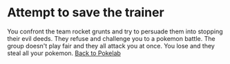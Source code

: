 # Attempt to save the trainer
You confront the team rocket grunts and try to persuade them into stopping their evil deeds.
They refuse and challenge you to a pokemon battle.
The group doesn't play fair and they all attack you at once.
You lose and they steal all your pokemon.
[Back to Pokelab](pokelab.md)
